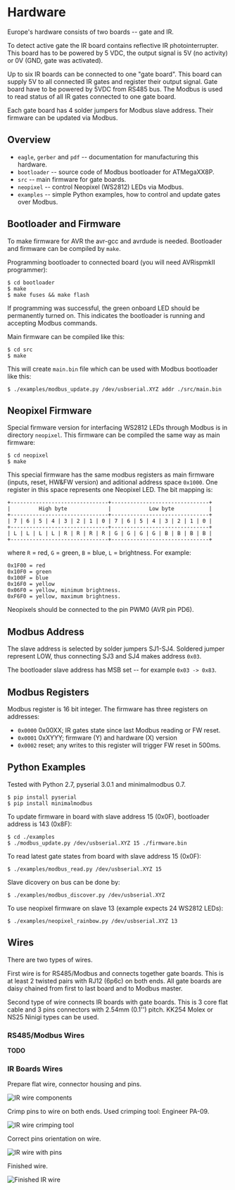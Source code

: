 # Hardware

Europe's hardware consists of two boards -- gate and IR.

To detect active gate the IR board contains reflective IR photointerrupter.
This board has to be powered by 5 VDC, the output signal is 5V (no activity)
or 0V (GND, gate was activated).

Up to six IR boards can be connected to one "gate board". This board can supply
5V to all connected IR gates and register their output signal. Gate board have
to be powered by 5VDC from RS485 bus. The Modbus is used to read status of all
IR gates connected to one gate board.

Each gate board has 4 solder jumpers for Modbus slave address. Their
firmware can be updated via Modbus.

## Overview

- `eagle`, `gerber` and `pdf` -- documentation for manufacturing this hardware.
- `bootloader` -- source code of Modbus bootloader for ATMegaXX8P.
- `src` -- main firmware for gate boards.
- `neopixel` -- control Neopixel (WS2812) LEDs via Modbus.
- `examples` -- simple Python examples, how to control and update gates over Modbus.

## Bootloader and Firmware

To make firmware for AVR the avr-gcc and avrdude is needed. Bootloader and firmware
can be compiled by `make`.

Programming bootloader to connected board (you will need AVRispmkII programmer):

    $ cd bootloader
    $ make
    $ make fuses && make flash

If programming was successful, the green onboard LED should be permanently turned on.
This indicates the bootloader is running and accepting Modbus commands.

Main firmware can be compiled like this:

    $ cd src
    $ make

This will create `main.bin` file which can be used with Modbus bootloader like
this:

    $ ./examples/modbus_update.py /dev/usbserial.XYZ addr ./src/main.bin

## Neopixel Firmware

Special firmware version for interfacing WS2812 LEDs through Modbus is
in directory `neopixel`. This firmware can be compiled the same way as main
firmware:

    $ cd neopixel
    $ make

This special firmware has the same modbus registers as main firmware (inputs,
reset, HW&FW version) and aditional address space `0x1000`. One register in
this space represents one Neopixel LED. The bit mapping is:

    +-------------------------------+-------------------------------+
    |         High byte             |            Low byte           |
    +-------------------------------+-------------------------------+
    | 7 | 6 | 5 | 4 | 3 | 2 | 1 | 0 | 7 | 6 | 5 | 4 | 3 | 2 | 1 | 0 |
    +-------------------------------+-------------------------------+
    | L | L | L | L | R | R | R | R | G | G | G | G | B | B | B | B |
    +-------------------------------+-------------------------------+

where `R` = red, `G` = green, `B` = blue, `L` = brightness. For example:

    0x1F00 = red
    0x10F0 = green
    0x100F = blue
    0x16F0 = yellow
    0x06F0 = yellow, minimum brightness.
    0xF6F0 = yellow, maximum brightness.

Neopixels should be connected to the pin PWM0 (AVR pin PD6).

## Modbus Address

The slave address is selected by solder jumpers SJ1-SJ4. Soldered jumper represent
LOW, thus connecting SJ3 and SJ4 makes address `0x03`.

The bootloader slave address has MSB set -- for example `0x03 -> 0x83`.

## Modbus Registers

Modbus register is 16 bit integer. The firmware has three registers on addresses:

- `0x0000` 0x00XX; IR gates state since last Modbus reading or FW reset.
- `0x0001` 0xXYYY; firmware (Y) and hardware (X) version
- `0x0002` reset; any writes to this register will trigger FW reset in 500ms.

## Python Examples

Tested with Python 2.7, pyserial 3.0.1 and minimalmodbus 0.7.

    $ pip install pyserial
    $ pip install minimalmodbus

To update firmware in board with slave address 15 (0x0F), bootloader address is
143 (0x8F):

    $ cd ./examples
    $ ./modbus_update.py /dev/usbserial.XYZ 15 ./firmware.bin

To read latest gate states from board with slave address 15 (0x0F):

    $ ./examples/modbus_read.py /dev/usbserial.XYZ 15

Slave dicovery on bus can be done by:

    $ ./examples/modbus_discover.py /dev/usbserial.XYZ

To use neopixel firmware on slave 13 (example expects 24 WS2812 LEDs):

    $ ./examples/neopixel_rainbow.py /dev/usbserial.XYZ 13

## Wires

There are two types of wires.

First wire is for RS485/Modbus and connects
together gate boards. This is at least 2 twisted pairs with RJ12 (6p6c) on both
ends. All gate boards are daisy chained from first to last board and to Modbus
master.

Second type of wire connects IR boards with gate boards. This is 3 core flat
cable and 3 pins connectors with 2.54mm (0.1'') pitch. KK254 Molex or NS25 Ninigi
types can be used.

### RS485/Modbus Wires

**TODO**

### IR Boards Wires

Prepare flat wire, connector housing and pins.

![IR wire components](https://github.com/msgre/europe/blob/master/hardware/imgs/wire-ir-01-components.jpg)

Crimp pins to wire on both ends. Used crimping tool: Engineer PA-09.

![IR wire crimping tool](https://github.com/msgre/europe/blob/master/hardware/imgs/wire-ir-02-crimping.jpg)

Correct pins orientation on wire.

![IR wire with pins](https://github.com/msgre/europe/blob/master/hardware/imgs/wire-ir-03-pins.jpg)

Finished wire.

![Finished IR wire](https://github.com/msgre/europe/blob/master/hardware/imgs/wire-ir-04-finished.jpg)
